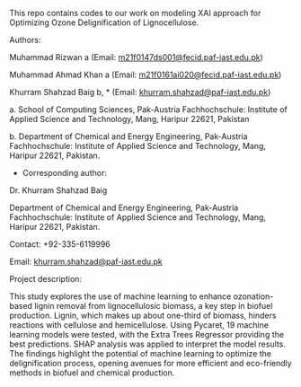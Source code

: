 This repo contains codes to our work on modeling XAI approach for Optimizing Ozone Delignification of Lignocellulose.

Authors:

Muhammad Rizwan a (Email: m21f0147ds001@fecid.paf-iast.edu.pk)

Muhammad Ahmad Khan a (Email: m21f0161ai020@fecid.paf-iast.edu.pk)

Khurram Shahzad Baig b, * (Email: khurram.shahzad@paf-iast.edu.pk)

a.	School of Computing Sciences, Pak-Austria Fachhochschule: Institute of Applied Science and Technology, Mang, Haripur 22621, Pakistan

b.	Department of Chemical and Energy Engineering, Pak-Austria Fachhochschule: Institute of Applied Science and Technology, Mang, Haripur 22621, Pakistan.

* Corresponding author:

Dr. Khurram Shahzad Baig 

Department of Chemical and Energy Engineering, Pak-Austria Fachhochschule: Institute of Applied Science and Technology, Mang, Haripur 22621, Pakistan.

Contact: +92-335-6119996

Email: khurram.shahzad@paf-iast.edu.pk

Project description:

This study explores the use of machine learning to enhance ozonation-based lignin removal from lignocellulosic biomass, a key step in biofuel production. Lignin, which makes up about one-third of biomass, hinders reactions with cellulose and hemicellulose. Using Pycaret, 19 machine learning models were tested, with the Extra Trees Regressor providing the best predictions. SHAP analysis was applied to interpret the model results. The findings highlight the potential of machine learning to optimize the delignification process, opening avenues for more efficient and eco-friendly methods in biofuel and chemical production.

